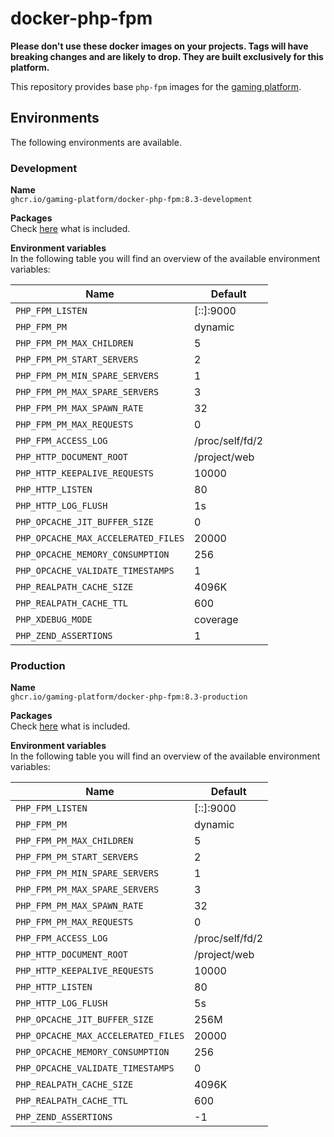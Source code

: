 # docker-php-fpm

__Please don't use these docker images on your projects.
Tags will have breaking changes and are likely to drop.
They are built exclusively for this platform.__

This repository provides base `php-fpm` images for the
[gaming platform](https://github.com/gaming-platform).

## Environments

The following environments are available.

### Development

__Name__  
`ghcr.io/gaming-platform/docker-php-fpm:8.3-development`

__Packages__  
Check
[here](/install-dependencies.sh)
what is included.

__Environment variables__  
In the following table you will find an overview of the available environment variables:

| Name                                | Default         |
|-------------------------------------|-----------------|
| `PHP_FPM_LISTEN`                    | [::]:9000       |
| `PHP_FPM_PM`                        | dynamic         |
| `PHP_FPM_PM_MAX_CHILDREN`           | 5               |
| `PHP_FPM_PM_START_SERVERS`          | 2               |
| `PHP_FPM_PM_MIN_SPARE_SERVERS`      | 1               |
| `PHP_FPM_PM_MAX_SPARE_SERVERS`      | 3               |
| `PHP_FPM_PM_MAX_SPAWN_RATE`         | 32              |
| `PHP_FPM_PM_MAX_REQUESTS`           | 0               |
| `PHP_FPM_ACCESS_LOG`                | /proc/self/fd/2 |
| `PHP_HTTP_DOCUMENT_ROOT`            | /project/web    |
| `PHP_HTTP_KEEPALIVE_REQUESTS`       | 10000           |
| `PHP_HTTP_LISTEN`                   | 80              |
| `PHP_HTTP_LOG_FLUSH`                | 1s              |
| `PHP_OPCACHE_JIT_BUFFER_SIZE`       | 0               |
| `PHP_OPCACHE_MAX_ACCELERATED_FILES` | 20000           |
| `PHP_OPCACHE_MEMORY_CONSUMPTION`    | 256             |
| `PHP_OPCACHE_VALIDATE_TIMESTAMPS`   | 1               |
| `PHP_REALPATH_CACHE_SIZE`           | 4096K           |
| `PHP_REALPATH_CACHE_TTL`            | 600             |
| `PHP_XDEBUG_MODE`                   | coverage        |
| `PHP_ZEND_ASSERTIONS`               | 1               |

### Production

__Name__  
`ghcr.io/gaming-platform/docker-php-fpm:8.3-production`

__Packages__  
Check
[here](/install-dependencies.sh)
what is included.

__Environment variables__  
In the following table you will find an overview of the available environment variables:

| Name                                | Default         |
|-------------------------------------|-----------------|
| `PHP_FPM_LISTEN`                    | [::]:9000       |
| `PHP_FPM_PM`                        | dynamic         |
| `PHP_FPM_PM_MAX_CHILDREN`           | 5               |
| `PHP_FPM_PM_START_SERVERS`          | 2               |
| `PHP_FPM_PM_MIN_SPARE_SERVERS`      | 1               |
| `PHP_FPM_PM_MAX_SPARE_SERVERS`      | 3               |
| `PHP_FPM_PM_MAX_SPAWN_RATE`         | 32              |
| `PHP_FPM_PM_MAX_REQUESTS`           | 0               |
| `PHP_FPM_ACCESS_LOG`                | /proc/self/fd/2 |
| `PHP_HTTP_DOCUMENT_ROOT`            | /project/web    |
| `PHP_HTTP_KEEPALIVE_REQUESTS`       | 10000           |
| `PHP_HTTP_LISTEN`                   | 80              |
| `PHP_HTTP_LOG_FLUSH`                | 5s              |
| `PHP_OPCACHE_JIT_BUFFER_SIZE`       | 256M            |
| `PHP_OPCACHE_MAX_ACCELERATED_FILES` | 20000           |
| `PHP_OPCACHE_MEMORY_CONSUMPTION`    | 256             |
| `PHP_OPCACHE_VALIDATE_TIMESTAMPS`   | 0               |
| `PHP_REALPATH_CACHE_SIZE`           | 4096K           |
| `PHP_REALPATH_CACHE_TTL`            | 600             |
| `PHP_ZEND_ASSERTIONS`               | -1              |
